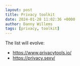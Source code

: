 ```yaml
---
layout: post
title: Privacy toolkit
date: 2024-01-28 11:02:36 +0000
author: Danny Willems
tags: [privacy, toolkit]
---
```



The list will evolve:
- https://www.privacytools.io/
- https://privacy.sexy/
